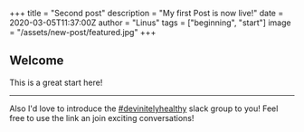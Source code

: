 +++
title = "Second post"
description = "My first Post is now live!"
date = 2020-03-05T11:37:00Z
author = "Linus"
tags = ["beginning", "start"]
image = "/assets/new-post/featured.jpg"
+++

## Welcome
This is a great start here!

---

Also I'd love to introduce the [#devinitelyhealthy](https://bit.ly/38qpuxU) slack group to you! Feel free to use the link an join exciting conversations!